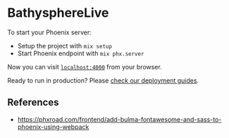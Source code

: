 # BathysphereLive

To start your Phoenix server:

  * Setup the project with `mix setup`
  * Start Phoenix endpoint with `mix phx.server`

Now you can visit [`localhost:4000`](http://localhost:4000) from your browser.

Ready to run in production? Please [check our deployment guides](https://hexdocs.pm/phoenix/deployment.html).

## References

* https://phxroad.com/frontend/add-bulma-fontawesome-and-sass-to-phoenix-using-webpack
